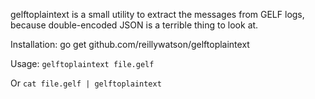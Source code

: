 gelftoplaintext is a small utility to extract the messages from GELF logs, because double-encoded JSON is a terrible thing to look at.

Installation:
go get github.com/reillywatson/gelftoplaintext

Usage:
`gelftoplaintext file.gelf`

Or `cat file.gelf | gelftoplaintext`
